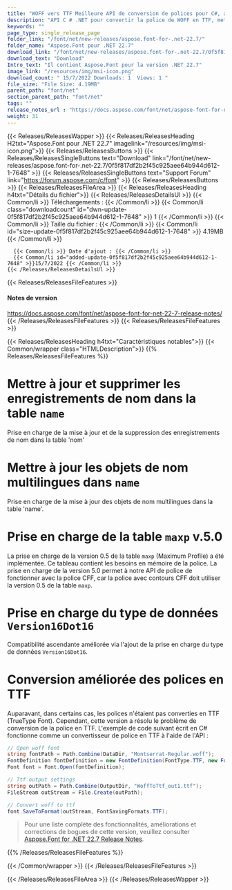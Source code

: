 ```yaml
---
title: "WOFF vers TTF Meilleure API de conversion de polices pour C#, applications ASP.NET"
description: "API C # .NET pour convertir la police de WOFF en TTF, mettre à jour les enregistrements de nom et les objets de nom multilingues dans la table 'nom', prend en charge la table maxp v.5.0 (profil maximum)."
keywords: ""
page_type: single_release_page
folder_link: "/font/net/new-releases/aspose.font-for-.net-22.7/"
folder_name: "Aspose.Font pour .NET 22.7"
download_link: "/font/net/new-releases/aspose.font-for-.net-22.7/0f5f817df2b2f45c925aee64b944d612-1-7648"
download_text: "Download"
Intro_text: "Il contient Aspose.Font pour la version .NET 22.7"
image_link: "/resources/img/msi-icon.png"
download_count: " 15/7/2022 Downloads: 1  Views: 1 "
file_size: "File Size: 4.19MB"
parent_path: "font/net"
section_parent_path: "font/net"
tags: ""
release_notes_url : "https://docs.aspose.com/font/net/aspose-font-for-net-22-7-release-notes/"
weight: 31
---
```


{{< Releases/ReleasesWapper >}}
{{< Releases/ReleasesHeading H2txt="Aspose.Font pour .NET 22.7" imagelink="/resources/img/msi-icon.png">}}
{{< Releases/ReleasesButtons >}}
{{< Releases/ReleasesSingleButtons text="Download" link="/font/net/new-releases/aspose.font-for-.net-22.7/0f5f817df2b2f45c925aee64b944d612-1-7648" >}}
{{< Releases/ReleasesSingleButtons text="Support Forum" link="https://forum.aspose.com/c/font" >}}
{{< Releases/ReleasesButtons >}}
{{< Releases/ReleasesFileArea >}}
{{< Releases/ReleasesHeading h4txt="Détails du fichier">}}
{{< Releases/ReleasesDetailsUl >}}
{{< Common/li >}} Téléchargements : {{< /Common/li >}}
{{< Common/li class="downloadcount" id="dwn-update-0f5f817df2b2f45c925aee64b944d612-1-7648" >}} 1 {{< /Common/li >}}
{{< Common/li >}} Taille du fichier : {{< /Common/li >}}
{{< Common/li id="size-update-0f5f817df2b2f45c925aee64b944d612-1-7648" >}} 4.19MB {{< /Common/li >}}

      {{< Common/li >}} Date d'ajout : {{< /Common/li >}}
      {{< Common/li id="added-update-0f5f817df2b2f45c925aee64b944d612-1-7648" >}}15/7/2022 {{< /Common/li >}}
    {{< /Releases/ReleasesDetailsUl >}}

{{< Releases/ReleasesFileFeatures >}}
<h4>Notes de version</h4><div> <a href='https://docs.aspose.com/font/net/aspose-font-for-net-22-7-release-notes/'>https://docs.aspose.com/font/net/aspose-font-for-net-22-7-release-notes/</a></div>
{{< /Releases/ReleasesFileFeatures >}}
{{< Releases/ReleasesFileFeatures >}}

{{< Releases/ReleasesHeading h4txt="Caractéristiques notables">}}
{{< Common/wrapper class="HTMLDescription">}}
{{% Releases/ReleasesFileFeatures %}}

# Mettre à jour et supprimer les enregistrements de nom dans la table `name`

Prise en charge de la mise à jour et de la suppression des enregistrements de nom dans la table 'nom'

# Mettre à jour les objets de nom multilingues dans `name`

Prise en charge de la mise à jour des objets de nom multilingues dans la table 'name'.

# Prise en charge de la table `maxp` v.5.0

La prise en charge de la version 0.5 de la table `maxp` (Maximum Profile) a été implémentée. Ce tableau contient les besoins en mémoire de la police. La prise en charge de la version 5.0 permet à notre API de police de fonctionner avec la police CFF, car la police avec contours CFF doit utiliser la version 0.5 de la table `maxp`.

# Prise en charge du type de données `Version16Dot16`

Compatibilité ascendante améliorée via l'ajout de la prise en charge du type de données `Version16Dot16`.

# Conversion améliorée des polices en TTF

Auparavant, dans certains cas, les polices n'étaient pas converties en TTF (TrueType Font). Cependant, cette version a résolu le problème de conversion de la police en TTF. L'exemple de code suivant écrit en C# fonctionne comme un convertisseur de police en TTF à l'aide de l'API :

```csharp
// Open woff font
string fontPath = Path.Combine(DataDir, "Montserrat-Regular.woff");
FontDefinition fontDefinition = new FontDefinition(FontType.TTF, new FontFileDefinition("woff", new FileSystemStreamSource(fontPath)));
Font font = Font.Open(fontDefinition);

// Ttf output settings
string outPath = Path.Combine(OutputDir, "WoffToTtf_out1.ttf");
FileStream outStream = File.Create(outPath);

// Convert woff to ttf
font.SaveToFormat(outStream, FontSavingFormats.TTF);
```

> Pour une liste complète des fonctionnalités, améliorations et corrections de bogues de cette version, veuillez consulter [Aspose.Font for .NET 22.7 Release Notes](https://docs.aspose.com/font/net/aspose-font-for-net-22-7-release-notes/).

{{% /Releases/ReleasesFileFeatures %}}

{{< /Common/wrapper >}}
{{< /Releases/ReleasesFileFeatures >}}

{{< /Releases/ReleasesFileArea >}}
{{< /Releases/ReleasesWapper >}}

